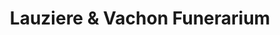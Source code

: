 ---
title: "Lauziere & Vachon Funerarium"
url: /saint-leonard-daston/lauziere-und-vachon-funerarium/
shop: Bestattungen
---